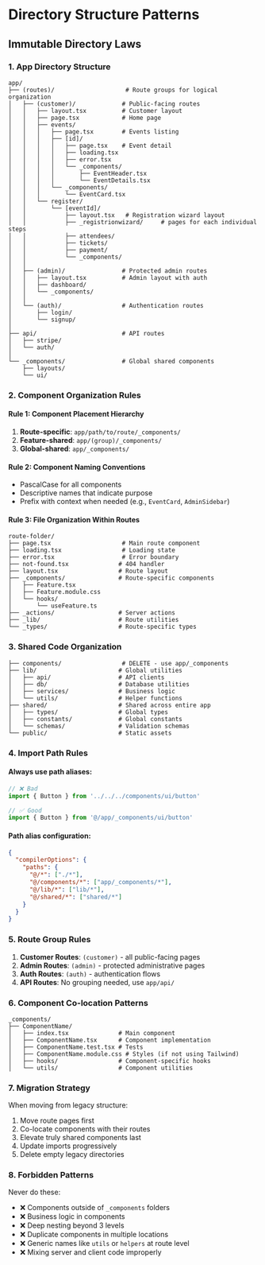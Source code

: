 # Directory Structure Patterns

## Immutable Directory Laws

### 1. App Directory Structure

```
app/
├── (routes)/                    # Route groups for logical organization
│   ├── (customer)/             # Public-facing routes
│   │   ├── layout.tsx          # Customer layout
│   │   ├── page.tsx            # Home page
│   │   ├── events/
│   │   │   ├── page.tsx        # Events listing
│   │   │   ├── [id]/
│   │   │   │   ├── page.tsx    # Event detail
│   │   │   │   ├── loading.tsx
│   │   │   │   ├── error.tsx
│   │   │   │   └── _components/
│   │   │   │       ├── EventHeader.tsx
│   │   │   │       └── EventDetails.tsx
│   │   │   └── _components/
│   │   │       └── EventCard.tsx
│   │   └── register/
│   │       └── [eventId]/
│   │           ├── layout.tsx   # Registration wizard layout
│   │           ├── _registrionwizard/     # pages for each individual steps
│   │           ├── attendees/
│   │           ├── tickets/
│   │           ├── payment/
│   │           └── _components/
│   │
│   ├── (admin)/                # Protected admin routes
│   │   ├── layout.tsx          # Admin layout with auth
│   │   ├── dashboard/
│   │   └── _components/
│   │
│   └── (auth)/                 # Authentication routes
│       ├── login/
│       └── signup/
│
├── api/                        # API routes
│   ├── stripe/
│   └── auth/
│
└── _components/                # Global shared components
    ├── layouts/
    └── ui/
```

### 2. Component Organization Rules

#### Rule 1: Component Placement Hierarchy
1. **Route-specific**: `app/path/to/route/_components/`
2. **Feature-shared**: `app/(group)/_components/`
3. **Global-shared**: `app/_components/`

#### Rule 2: Component Naming Conventions
- PascalCase for all components
- Descriptive names that indicate purpose
- Prefix with context when needed (e.g., `EventCard`, `AdminSidebar`)

#### Rule 3: File Organization Within Routes
```
route-folder/
├── page.tsx                    # Main route component
├── loading.tsx                 # Loading state
├── error.tsx                   # Error boundary
├── not-found.tsx              # 404 handler
├── layout.tsx                 # Route layout
├── _components/               # Route-specific components
│   ├── Feature.tsx
│   ├── Feature.module.css
│   └── hooks/
│       └── useFeature.ts
├── _actions/                  # Server actions
├── _lib/                      # Route utilities
└── _types/                    # Route-specific types
```

### 3. Shared Code Organization

```
├── components/                 # DELETE - use app/_components
├── lib/                       # Global utilities
│   ├── api/                   # API clients
│   ├── db/                    # Database utilities
│   ├── services/              # Business logic
│   └── utils/                 # Helper functions
├── shared/                    # Shared across entire app
│   ├── types/                 # Global types
│   ├── constants/             # Global constants
│   └── schemas/               # Validation schemas
└── public/                    # Static assets
```

### 4. Import Path Rules

#### Always use path aliases:
```typescript
// ❌ Bad
import { Button } from '../../../components/ui/button'

// ✅ Good
import { Button } from '@/app/_components/ui/button'
```

#### Path alias configuration:
```json
{
  "compilerOptions": {
    "paths": {
      "@/*": ["./*"],
      "@/components/*": ["app/_components/*"],
      "@/lib/*": ["lib/*"],
      "@/shared/*": ["shared/*"]
    }
  }
}
```

### 5. Route Group Rules

1. **Customer Routes**: `(customer)` - all public-facing pages
2. **Admin Routes**: `(admin)` - protected administrative pages
3. **Auth Routes**: `(auth)` - authentication flows
4. **API Routes**: No grouping needed, use `app/api/`

### 6. Component Co-location Patterns

```
_components/
├── ComponentName/
│   ├── index.tsx              # Main component
│   ├── ComponentName.tsx      # Component implementation
│   ├── ComponentName.test.tsx # Tests
│   ├── ComponentName.module.css # Styles (if not using Tailwind)
│   ├── hooks/                 # Component-specific hooks
│   └── utils/                 # Component utilities
```

### 7. Migration Strategy

When moving from legacy structure:
1. Move route pages first
2. Co-locate components with their routes
3. Elevate truly shared components last
4. Update imports progressively
5. Delete empty legacy directories

### 8. Forbidden Patterns

Never do these:
- ❌ Components outside of `_components` folders
- ❌ Business logic in components
- ❌ Deep nesting beyond 3 levels
- ❌ Duplicate components in multiple locations
- ❌ Generic names like `utils` or `helpers` at route level
- ❌ Mixing server and client code improperly